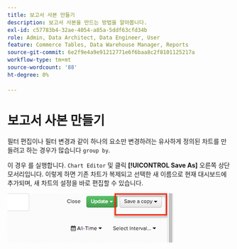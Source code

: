 ```yaml
---
title: 보고서 사본 만들기
description: 보고서 사본을 만드는 방법을 알아봅니다.
exl-id: c57783b4-32ae-4054-a85a-5ddf63cfd34b
role: Admin, Data Architect, Data Engineer, User
feature: Commerce Tables, Data Warehouse Manager, Reports
source-git-commit: 6e2f9e4a9e91212771e6f6baa8c2f8101125217a
workflow-type: tm+mt
source-wordcount: '88'
ht-degree: 0%

---
```


# 보고서 사본 만들기

필터 편집이나 필터 변경과 같이 하나의 요소만 변경하려는 유사하게 정의된 차트를 만들려고 하는 경우가 많습니다 `group by`.

이 경우 를 실행합니다. `Chart Editor` 및 클릭 **[!UICONTROL Save As]** 오른쪽 상단 모서리입니다. 이렇게 하면 기존 차트가 복제되고 선택한 새 이름으로 현재 대시보드에 추가되며, 새 차트의 설정을 바로 편집할 수 있습니다.

![](../../assets/create-report-copy.png)

